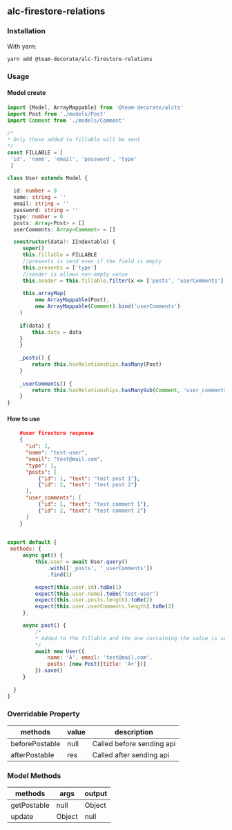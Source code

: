

  
## alc-firestore-relations
### Installation  
With yarn:
  
 	yarn add @team-decorate/alc-firestore-relations
 	
### Usage  
  
#### Model create  
```typescript  
import {Model, ArrayMappable} from '@team-decorate/alcts'  
import Post from './models/Post'  
import Comment from './models/Comment'  
  
/*
* Only those added to fillable will be sent
*/
const FILLABLE = [  
 'id', 'name', 'email', 'password', 'type'
 ]  
  
class User extends Model {  

  id: number = 0
  name: string = ''
  email: string = ''
  password: string = ''
  type: number = 0
  posts: Array<Post> = []
  userComments: Array<Comment> = []

  constructor(data?: IIndextable) {  
	 super()         
	 this.fillable = FILLABLE 
	 //presents is send even if the field is empty 
	 this.presents = ['type']  
	 //sender is allows non-empty value
	 this.sender = this.fillable.filter(x => ['posts', 'userComments'].every(v => v != x))
	 
	 this.arrayMap(  
		 new ArrayMappable(Post), 
		 new ArrayMappable(Comment).bind('userComments')
	) 
	
	if(data) {
	    this.data = data
	}
    }
    
    _posts() {
		return this.hasRelationships.hasMany(Post)
    }
    
    _userComments() {
		return this.hasRelationships.hasManySub(Comment, 'user_comments')
    }
}  
```  
  
#### How to use
```json
	#user firestore response
	{
	  "id": 1,
	  "name": "test-user",
	  "email": "test@mail.com",
	  "type": 1,
	  "posts": [
		  {"id": 1, "text": "test post 1"},
		  {"id": 2, "text": "test post 2"}
	  ],
	  "user_comments": [
		  {"id": 1, "text": "test comment 1"},
		  {"id": 2, "text": "test comment 2"}
	  ]
	}
```
```js  
  
export default {  
 methods: {
     async get() {
         this.user = await User.query()
             .with(['_posts', '_userComments'])
             .find(1)

         expect(this.user.id).toBe(1)
         expect(this.user.name).toBe('test-user')
         expect(this.user.posts.length).toBe(2)
         expect(this.user.userComments.length).toBe(2)
     },

     async post() {
         /*
         * Added to the fillable and the one containing the value is sent and saved in firestore
         */
         await new User({
             name: 'A', email: 'test@mail.com',
             posts: [new Post({title: 'A+'})]
         }).save()
     }
	
  }
}  
```


  
### Overridable Property  
  
| methods |value  |description|
|--|--|--|
| beforePostable | null | Called before sending api
| afterPostable | res | Called after sending api

### Model Methods
|methods|args  | output|
|--|--|--|
| getPostable |null  | Object|
|update|Object|null|
